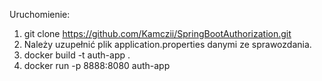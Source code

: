 Uruchomienie:
1. git clone https://github.com/Kamczii/SpringBootAuthorization.git
2. Należy uzupełnić plik application.properties danymi ze sprawozdania.
3. docker build -t auth-app .
4. docker run -p 8888:8080 auth-app